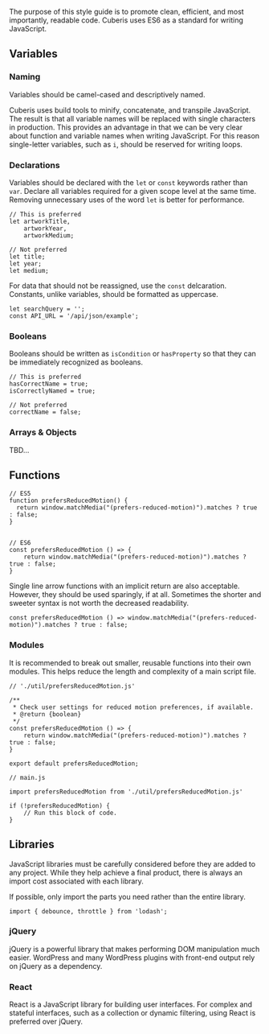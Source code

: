 The purpose of this style guide is to promote clean, efficient, and most importantly, readable code. Cuberis uses ES6 as a standard for writing JavaScript.

## Variables

### Naming
Variables should be camel-cased and descriptively named.

Cuberis uses build tools to minify, concatenate, and transpile JavaScript. The result is that all variable names will be replaced with single characters in production. This provides an advantage in that we can be very clear about function and variable names when writing JavaScript. For this reason single-letter variables, such as `i`, should be reserved for writing loops.

### Declarations
Variables should be declared with the `let` or `const` keywords rather than `var`. Declare all variables required for a given scope level at the same time. Removing unnecessary uses of the word `let` is better for performance.

```
// This is preferred
let artworkTitle,
    artworkYear,
    artworkMedium;

// Not preferred
let title;
let year;
let medium;
```

For data that should not be reassigned, use the `const` delcaration. Constants, unlike variables, should be formatted as uppercase.

```
let searchQuery = '';
const API_URL = '/api/json/example';
```

### Booleans
Booleans should be written as `isCondition` or `hasProperty` so that they can be immediately recognized as booleans.

```
// This is preferred
hasCorrectName = true;
isCorrectlyNamed = true;

// Not preferred
correctName = false;
```

### Arrays & Objects
TBD...

## Functions
```
// ES5
function prefersReducedMotion() {
  return window.matchMedia("(prefers-reduced-motion)").matches ? true : false;
}


// ES6
const prefersReducedMotion () => {
    return window.matchMedia("(prefers-reduced-motion)").matches ? true : false;
}
```

Single line arrow functions with an implicit return are also acceptable. However, they should be used sparingly, if at all. Sometimes the shorter and sweeter syntax is not worth the decreased readability.
```
const prefersReducedMotion () => window.matchMedia("(prefers-reduced-motion)").matches ? true : false;
```

### Modules
It is recommended to break out smaller, reusable functions into their own modules. This helps reduce the length and complexity of a main script file.

```
// './util/prefersReducedMotion.js'

/**
 * Check user settings for reduced motion preferences, if available.
 * @return {boolean}
 */
const prefersReducedMotion () => {
    return window.matchMedia("(prefers-reduced-motion)").matches ? true : false;
}

export default prefersReducedMotion;
```

```
// main.js

import prefersReducedMotion from './util/prefersReducedMotion.js'

if (!prefersReducedMotion) {
    // Run this block of code.
}
```

## Libraries
JavaScript libraries must be carefully considered before they are added to any project. While they help achieve a final product, there is always an import cost associated with each library.

If possible, only import the parts you need rather than the entire library.

```
import { debounce, throttle } from 'lodash';
```

### jQuery
jQuery is a powerful library that makes performing DOM manipulation much easier. WordPress and many WordPress plugins with front-end output rely on jQuery as a dependency.

### React
React is a JavaScript library for building user interfaces. For complex and stateful interfaces, such as a collection or dynamic filtering, using React is preferred over jQuery.
